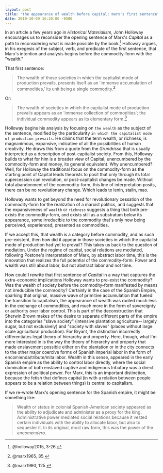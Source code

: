 ```yaml
---
layout: post
title: "the appearance of wealth before capital: marx's first sentence"
date: 2019-10-09 16:20:00 -0500
---
```



In an article a few years ago in *Historical Materialism*, John Holloway
encourages us to reconsider the opening sentence of Marx's *Capital* as
a path to reconsidering what is made possible by the book.[^1] Holloway
argues, in his exegesis of the subject, verb, and predicate of the first
sentence, that Marx's intention and analysis begins before the commodity-form with the "wealth."

That first sentence:

> The wealth of those societies in which the capitalist mode of production prevails, presents itself as an 'immense accumulation of commodities,' its unit being a single commodity.[^2]

Or:

> The wealth of societies in which the capitalist mode of production prevails appears as an 'immense collection of commodities'; the individual commodity appears as its elementary form.[^3]

Holloway begins his analysis by focusing on `the wealth` as the subject of
the sentence, modified by the particularity `in which the capitalist mode
of production prevails`. He claims that the term wealth, or richness, is
magnanimous, expansive, indicative of all the possibilities of human
creativity. He draws this from a quote from the *Grundrisse* that is
usually interpreted as a description of post-capitalist society. From
this, Holloway builds to what for him is a broader view of Capital,
unencumbered by the commodity-form and money, its general equivalent. Why
unencumbered? Well, for Holloway the traditional focus on the
commodity-form as the starting point of Capital leads theorists to posit
that only through its total supercession can revolution, or
post-capitalist changes be made. Without total abandonment of the
commodity-form, this line of interpretation posits, there can be no
revolutionary change. Which leads to lenin, stalin, mao.

Holloway wants to get beyond the need for revolutionary cessation of the
commodity-form for the realization of a marxist politics, and suggests
that the expansiveness of `wealth` or `richness` suggests a thing that
both pre-exists the commodity-form, and exists still as a substratum below
its appearance, some irreducible to the commodity that's only now being
perceived, experienced, presented as commodities. 

If we accept this, that wealth is a category before commodity, and as such
pre-existent, then how did it appear in those societies in which the
capitalist mode of production had yet to prevail? This takes us back to
the question of mediation. Under the regime of capital, social relations
are mediated, following Postone's interpretation of Marx, by abstract
labor time, this is the innovation that realizes the full potential of the
commodity-form. Power and wealth was still about labor, but not abstract
labor and not time. 

How could I rewrite that first sentence of *Capital* in a way that
captures the extra-economic implications Holloway wants to pre-exist the
commodity? Was the wealth of society before the commodity-form manifested
by means not irreducible the commodity? Certainly in the case of the
Spanish Empire, sparking that original, massive wave of primitive
accumulation that fueled the transition to capitalism, the appearance of
wealth was rooted much less in the exchange of commodities, and much more
in the form of sovereignty or authority over labor control. This is part
of the deconstruction that Sherwin Brown makes of the desire to separate
different parts of the empire into the categories "slave society"
(intensive plantation agriculture-- largely sugar, but not exclusively)
and "society with slaves" (places without large scale agricultural
production). For Bryant, the distinction incorrectly differentiates legal
theory of hierarchy and property. Here, though, what I'm more interested
in is the way the theory of hierarchy and property that made enslavement
possible either on the plantation or in the city connects to the other
major coercive forms of Spanish imperial labor in the form of
encomienda/tribute/mita labor. Wealth in this sense, appeared in
the early Spanish empire as the ability to control labor directly, where
the social domination of both enslaved captive and indigenous tributary
was a direct expression of political power. For Marx, this is an important
distinction, because the fetish that defines capital (in with a relation
between people appears to be a relation between things) is central to
capitalism. 

If we re-wrote Marx's opening sentence for the Spanish empire, it might be
something like:


> Wealth or status in colonial Spanish-American society appeared as the
ability to adjudicate and administer as a proxy for the king.
Administrative power mediated social relations because it vested certain
individuals with the ability to allocate labor, but also to sequester it.
In its original, most raw form, this was the power of the *encomendero*.






































[^1]: @holloway2015, 3-26.

[^2]: @marx1965, 35.

[^3]: @marx1990, 125.
